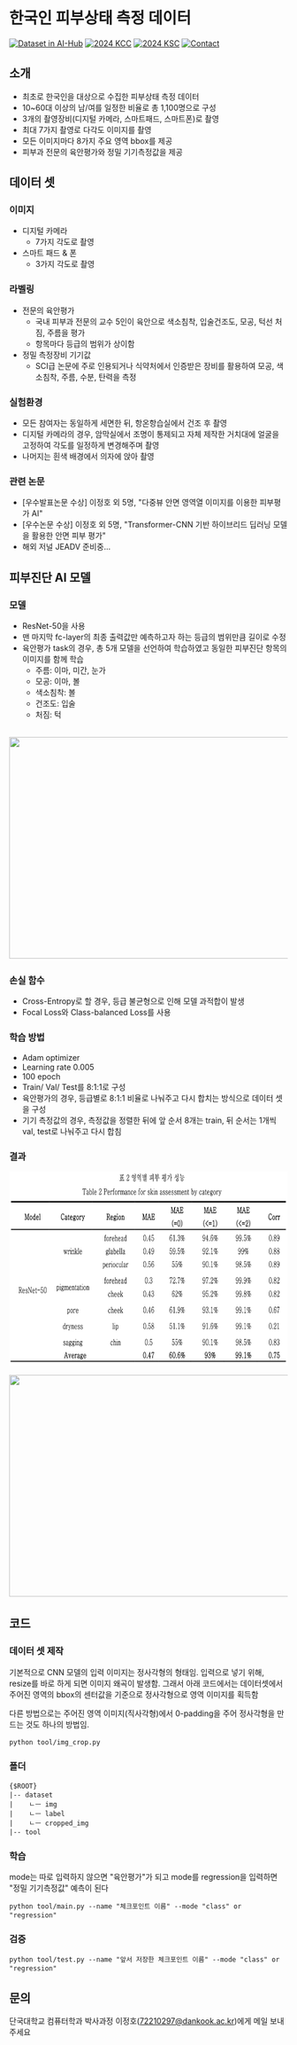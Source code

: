 # 한국인 피부상태 측정 데이터
[![Dataset in AI-Hub](https://img.shields.io/badge/Dataset%20in-AI--Hub-blue)](https://www.aihub.or.kr/aihubdata/data/view.do?currMenu=&topMenu=&aihubDataSe=data&dataSetSn=71645)
[![2024 KCC](https://img.shields.io/badge/Paper%201-2024_KCC-red)](https://www.dbpia.co.kr/journal/articleDetail?nodeId=NODE11862094)
[![2024 KSC](https://img.shields.io/badge/Paper%202-2024_KSC-orange)](https://www.dbpia.co.kr/journal/articleDetail?nodeId=NODE12041791)
[![Contact](https://img.shields.io/badge/Contact-Me-informational?logo=gmail)](mailto:72210297@dankook.ac.kr)

## 소개
- 최초로 한국인을 대상으로 수집한 피부상태 측정 데이터
- 10~60대 이상의 남/여를 일정한 비율로 총 1,100명으로 구성
- 3개의 촬영장비(디지털 카메라, 스마트패드, 스마트폰)로 촬영
- 최대 7가지 촬영로 다각도 이미지를 촬영
- 모든 이미지마다 8가지 주요 영역 bbox를 제공
- 피부과 전문의 육안평가와 정밀 기기측정값을 제공

## 데이터 셋
### 이미지
- 디지털 카메라
    - 7가지 각도로 촬영
- 스마트 패드 & 폰
    - 3가지 각도로 촬영

### 라벨링
- 전문의 육안평가
    - 국내 피부과 전문의 교수 5인이 육안으로 색소침착, 입술건조도, 모공, 턱선 처짐, 주름을 평가
    - 항목마다 등급의 범위가 상이함
- 정밀 측정장비 기기값
    - SCI급 논문에 주로 인용되거나 식약처에서 인증받은 장비를 활용하여 모공, 색소침착, 주름, 수분, 탄력을 측정

### 실험환경
- 모든 참여자는 동일하게 세면한 뒤, 항온항습실에서 건조 후 촬영
- 디지털 카메라의 경우, 암막실에서 조명이 통제되고 자체 제작한 거치대에 얼굴을 고정하여 각도를 일정하게 변경해주며 촬영
- 나머지는 흰색 배경에서 의자에 앉아 촬영

### 관련 논문
- [우수발표논문 수상] 이정호 외 5명, "다중뷰 안면 영역열 이미지를 이용한 피부평가 AI"
- [우수논문 수상] 이정호 외 5명, "Transformer-CNN 기반 하이브리드 딥러닝 모델을 활용한 안면 피부 평가"
- 해외 저널 JEADV 준비중...

## 피부진단 AI 모델
### 모델
- ResNet-50을 사용
- 맨 마지막 fc-layer의 최종 출력값만 예측하고자 하는 등급의 범위만큼 길이로 수정
- 육안평가 task의 경우, 총 5개 모델을 선언하여 학습하였고 동일한 피부진단 항목의 이미지를 함께 학습
    - 주름: 이마, 미간, 눈가
    - 모공: 이마, 볼
    - 색소침착: 볼
    - 건조도: 입술
    - 처짐: 턱 <br><br>

<p align="middle">
    <img src="assets/figure1.png", width="2000" height="400">
</p>

### 손실 함수
- Cross-Entropy로 할 경우, 등급 불균형으로 인해 모델 과적합이 발생
- Focal Loss와 Class-balanced Loss를 사용

### 학습 방법
- Adam optimizer
- Learning rate 0.005
- 100 epoch
- Train/ Val/ Test를 8:1:1로 구성
- 육안평가의 경우, 등급별로 8:1:1 비율로 나눠주고 다시 합치는 방식으로 데이터 셋을 구성
- 기기 측정값의 경우, 측정값을 정렬한 뒤에 앞 순서 8개는 train, 뒤 순서는 1개씩 val, test로 나눠주고 다시 합침

### 결과
<p align="middle">
    <img src="assets/table1.png", width="=900" height="350">
</p>
<p align="middle">
    <img src="assets/figure2.png", width="1000" height="400">
</p>

## 코드
### 데이터 셋 제작
기본적으로 CNN 모델의 입력 이미지는 정사각형의 형태임. 입력으로 넣기 위해, resize를 바로 하게 되면 이미지 왜곡이 발생함. 그래서 아래 코드에서는 데이터셋에서 주어진 영역의 bbox의 센터값을 기준으로 정사각형으로 영역 이미지를 획득함

다른 방법으로는 주어진 영역 이미지(직사각형)에서 0-padding을 주어 정사각형을 만드는 것도 하나의 방법임.
```
python tool/img_crop.py
```

### 폴더
```
{$ROOT}
|-- dataset
|    ㄴㅡ img
|    ㄴㅡ label
|    ㄴㅡ cropped_img
|-- tool

```
### 학습
mode는 따로 입력하지 않으면 "육안평가"가 되고 mode를 regression을 입력하면 "정밀 기기측정값" 예측이 된다
```
python tool/main.py --name "체크포인트 이름" --mode "class" or "regression"
```

### 검증
```
python tool/test.py --name "앞서 저장한 체크포인트 이름" --mode "class" or "regression"
```

## 문의
단국대학교 컴퓨터학과 박사과정 이정호(72210297@dankook.ac.kr)에게 메일 보내주세요
